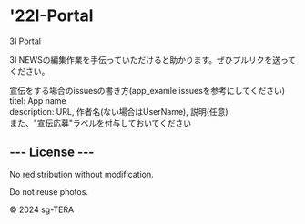 # '22I-Portal

3I Portal

3I NEWSの編集作業を手伝っていただけると助かります。ぜひプルリクを送ってください。

宣伝をする場合のissuesの書き方(app_examle issuesを参考にしてください)  
titel: App name  
description: URL, 作者名(ない場合はUserName), 説明(任意)  
また、"宣伝応募"ラベルを付与しておいてください

## --- License ---  

No redistribution without modification.  

Do not reuse photos.

© 2024 sg-TERA
